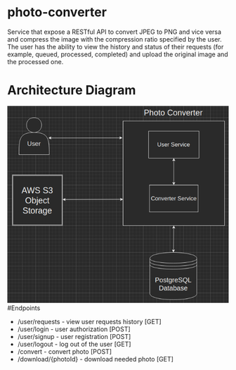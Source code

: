 # photo-converter
Service that expose a RESTful API to convert JPEG to PNG and vice versa and compress the image 
with the compression ratio specified by the user. The user has the ability to view
the history and status of their requests (for example, queued, processed, completed) and upload 
the original image and the processed one.
# Architecture Diagram
![alt text](./docs/architecture-diagram.png)
#Endpoints
- /user/requests - view user requests history [GET]
- /user/login - user authorization [POST]
- /user/signup - user registration [POST]
- /user/logout - log out of the user [GET]
- /convert - convert photo [POST]
- /download/{photoId} - download needed photo [GET]